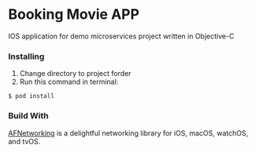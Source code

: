 # Booking Movie APP
IOS application for demo microservices project written in Objective-C

### Installing

1. Change directory to project forder
2. Run this command in terminal:
```
$ pod install
```

### Build With

[AFNetworking](https://github.com/AFNetworking/AFNetworking) is a delightful networking library for iOS, macOS, watchOS, and tvOS.
